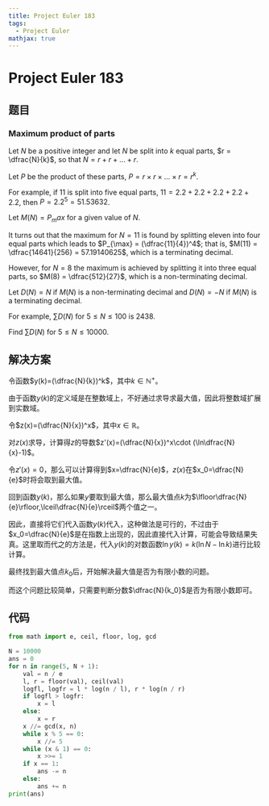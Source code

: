 ```yaml
---
title: Project Euler 183
tags:
  - Project Euler
mathjax: true
---
```

<escape><!-- more --></escape>




# Project Euler 183
## 题目
### Maximum product of parts

Let $N$ be a positive integer and let $N$ be split into $k$ equal parts, $r = \dfrac{N}{k}$, so that $N = r + r + \dots + r$.

Let $P$ be the product of these parts, $P = r × r × \dots × r = r^k$.


For example, if $11$ is split into five equal parts, $11 = 2.2 + 2.2 + 2.2 + 2.2 + 2.2$, then $P = 2.2^5 = 51.53632$.

Let $M(N) = P_max$ for a given value of $N$.

It turns out that the maximum for $N = 11$ is found by splitting eleven into four equal parts which leads to $P_{\max} = (\dfrac{11}{4})^4$; that is, $M(11) = \dfrac{14641}{256} = 57.19140625$, which is a terminating decimal.

However, for $N = 8$ the maximum is achieved by splitting it into three equal parts, so $M(8) = \dfrac{512}{27}$, which is a non-terminating decimal.

Let $D(N) = N$ if $M(N)$ is a non-terminating decimal and $D(N) = -N$ if $M(N)$ is a terminating decimal.

For example, $\sum D(N)$ for $5 \le N \le 100$ is $2438$.

Find $\sum D(N)$ for $5 \le N \le 10000$.


## 解决方案

令函数$y(k)=(\dfrac{N}{k})^k$，其中$k\in \mathbb{N^+}$。

由于函数$y(k)$的定义域是在整数域上，不好通过求导求最大值，因此将整数域扩展到实数域。

令$z(x)=(\dfrac{N}{x})^x$，其中$x\in \mathbb{R}$。

对$z(x)$求导，计算得$z$的导数$z'(x)=(\dfrac{N}{x})^x\cdot (\ln\dfrac{N}{x}-1)$。

令$z'(x)=0$，那么可以计算得到$x=\dfrac{N}{e}$，$z(x)$在$x_0=\dfrac{N}{e}$时将会取到最大值。


回到函数$y(k)$，那么如果$y$要取到最大值，那么最大值点$k$为$\lfloor\dfrac{N}{e}\rfloor,\lceil\dfrac{N}{e}\rceil$两个值之一。

因此，直接将它们代入函数$y(k)$代入，这种做法是可行的，不过由于$x_0=\dfrac{N}{e}$是在指数上出现的，因此直接代入计算，可能会导致结果失真。这里取而代之的方法是，代入$y(k)$的对数函数$\ln y(k)=k(\ln N-\ln k)$进行比较计算。

最终找到最大值点$k_0$后，开始解决最大值是否为有限小数的问题。

而这个问题比较简单，只需要判断分数$\dfrac{N}{k_0}$是否为有限小数即可。

## 代码

```py
from math import e, ceil, floor, log, gcd

N = 10000
ans = 0
for n in range(5, N + 1):
    val = n / e
    l, r = floor(val), ceil(val)
    logfl, logfr = l * log(n / l), r * log(n / r)
    if logfl > logfr:
        x = l
    else:
        x = r
    x //= gcd(x, n)
    while x % 5 == 0:
        x //= 5
    while (x & 1) == 0:
        x >>= 1
    if x == 1:
        ans -= n
    else:
        ans += n
print(ans)

```